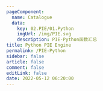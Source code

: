 ```yaml
---
pageComponent: 
  name: Catalogue
  data: 
    key: 02.PIE/01.Python
    imgUrl: /img/PIE.svg
    description: PIE-Python函数汇总
title: Python PIE Engine
permalink: /PIE-Python
sidebar: false
article: false
comment: false
editLink: false
date: 2022-05-12 06:20:00
---
```

